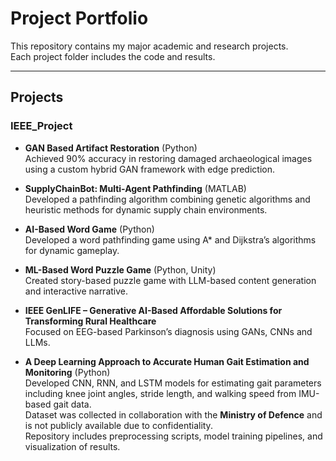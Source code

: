 # Project Portfolio

This repository contains my major academic and research projects.  
Each project folder includes the code and results.  

---

##  Projects

### IEEE_Project
- **GAN Based Artifact Restoration** (Python)  
  Achieved 90% accuracy in restoring damaged archaeological images using a custom hybrid GAN framework with edge prediction.

- **SupplyChainBot: Multi-Agent Pathfinding** (MATLAB)  
  Developed a pathfinding algorithm combining genetic algorithms and heuristic methods for dynamic supply chain environments.

- **AI-Based Word Game** (Python)  
  Developed a word pathfinding game using A* and Dijkstra’s algorithms for dynamic gameplay.

- **ML-Based Word Puzzle Game** (Python, Unity)  
  Created story-based puzzle game with LLM-based content generation and interactive narrative.

- **IEEE GenLIFE – Generative AI-Based Affordable Solutions for Transforming Rural Healthcare**  
  Focused on EEG-based Parkinson’s diagnosis using GANs, CNNs and LLMs.
  
- **A Deep Learning Approach to Accurate Human Gait Estimation and Monitoring** (Python)  
  Developed CNN, RNN, and LSTM models for estimating gait parameters including knee joint angles, stride length, and walking speed from IMU-based gait data.  
  Dataset was collected in collaboration with the **Ministry of Defence** and is not publicly available due to confidentiality.  
  Repository includes preprocessing scripts, model training pipelines, and visualization of results.
